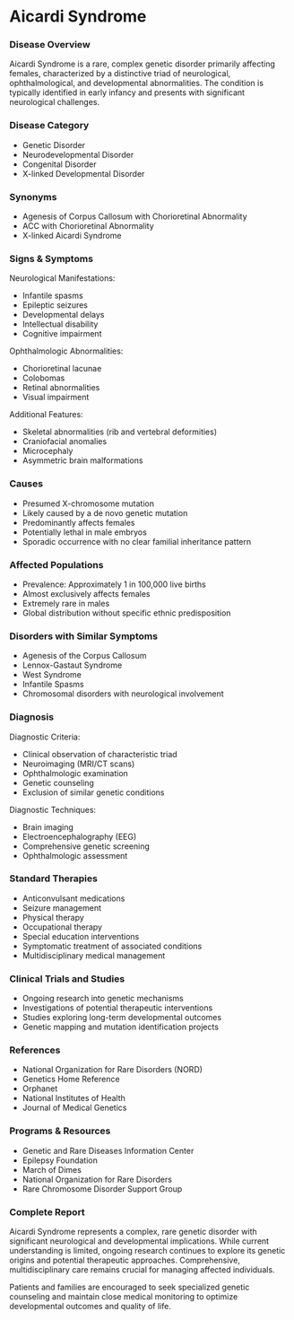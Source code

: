 # Aicardi Syndrome

### Disease Overview
Aicardi Syndrome is a rare, complex genetic disorder primarily affecting females, characterized by a distinctive triad of neurological, ophthalmological, and developmental abnormalities. The condition is typically identified in early infancy and presents with significant neurological challenges.

### Disease Category
- Genetic Disorder
- Neurodevelopmental Disorder
- Congenital Disorder
- X-linked Developmental Disorder

### Synonyms
- Agenesis of Corpus Callosum with Chorioretinal Abnormality
- ACC with Chorioretinal Abnormality
- X-linked Aicardi Syndrome

### Signs & Symptoms
Neurological Manifestations:
- Infantile spasms
- Epileptic seizures
- Developmental delays
- Intellectual disability
- Cognitive impairment

Ophthalmologic Abnormalities:
- Chorioretinal lacunae
- Colobomas
- Retinal abnormalities
- Visual impairment

Additional Features:
- Skeletal abnormalities (rib and vertebral deformities)
- Craniofacial anomalies
- Microcephaly
- Asymmetric brain malformations

### Causes
- Presumed X-chromosome mutation
- Likely caused by a de novo genetic mutation
- Predominantly affects females
- Potentially lethal in male embryos
- Sporadic occurrence with no clear familial inheritance pattern

### Affected Populations
- Prevalence: Approximately 1 in 100,000 live births
- Almost exclusively affects females
- Extremely rare in males
- Global distribution without specific ethnic predisposition

### Disorders with Similar Symptoms
- Agenesis of the Corpus Callosum
- Lennox-Gastaut Syndrome
- West Syndrome
- Infantile Spasms
- Chromosomal disorders with neurological involvement

### Diagnosis
Diagnostic Criteria:
- Clinical observation of characteristic triad
- Neuroimaging (MRI/CT scans)
- Ophthalmologic examination
- Genetic counseling
- Exclusion of similar genetic conditions

Diagnostic Techniques:
- Brain imaging
- Electroencephalography (EEG)
- Comprehensive genetic screening
- Ophthalmologic assessment

### Standard Therapies
- Anticonvulsant medications
- Seizure management
- Physical therapy
- Occupational therapy
- Special education interventions
- Symptomatic treatment of associated conditions
- Multidisciplinary medical management

### Clinical Trials and Studies
- Ongoing research into genetic mechanisms
- Investigations of potential therapeutic interventions
- Studies exploring long-term developmental outcomes
- Genetic mapping and mutation identification projects

### References
- National Organization for Rare Disorders (NORD)
- Genetics Home Reference
- Orphanet
- National Institutes of Health
- Journal of Medical Genetics

### Programs & Resources
- Genetic and Rare Diseases Information Center
- Epilepsy Foundation
- March of Dimes
- National Organization for Rare Disorders
- Rare Chromosome Disorder Support Group

### Complete Report
Aicardi Syndrome represents a complex, rare genetic disorder with significant neurological and developmental implications. While current understanding is limited, ongoing research continues to explore its genetic origins and potential therapeutic approaches. Comprehensive, multidisciplinary care remains crucial for managing affected individuals.

Patients and families are encouraged to seek specialized genetic counseling and maintain close medical monitoring to optimize developmental outcomes and quality of life.